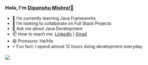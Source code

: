### Hola, I'm [Dipanshu Mishra!👋](https://dtechno.herokuapp.com/)



- 🌱 I’m currently learning Java Frameworks
- 👯 I’m looking to collaborate on Full Stack Projects
- 💬 Ask me about Java Development
- 📫 How to reach me: [LinkedIn](https://www.linkedin.com/in/dipanshu-m-4a594513a/)  | [Gmail](dipanshumishra750@gmail.com)
- 😄 Pronouns: He/His
- ⚡ Fun fact: I spend almost 12 hours doing development everyday.

<img src="https://github-readme-stats.vercel.app/api?username=dipanshumishra&theme=merko&show_icons=true">

